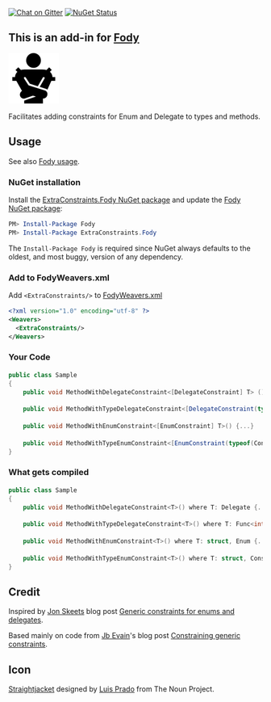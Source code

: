 [![Chat on Gitter](https://img.shields.io/gitter/room/fody/fody.svg?style=flat&max-age=86400)](https://gitter.im/Fody/Fody)
[![NuGet Status](http://img.shields.io/nuget/v/ExtraConstraints.Fody.svg?style=flat&max-age=86400)](https://www.nuget.org/packages/ExtraConstraints.Fody/)


## This is an add-in for [Fody](https://github.com/Fody/Home/)

![Icon](https://raw.githubusercontent.com/Fody/ExtraConstraints/master/package_icon.png)

Facilitates adding constraints for Enum and Delegate to types and methods.


## Usage

See also [Fody usage](https://github.com/Fody/Home/blob/master/pages/usage.md).


### NuGet installation

Install the [ExtraConstraints.Fody NuGet package](https://nuget.org/packages/ExtraConstraints.Fody/) and update the [Fody NuGet package](https://nuget.org/packages/Fody/):

```powershell
PM> Install-Package Fody
PM> Install-Package ExtraConstraints.Fody
```

The `Install-Package Fody` is required since NuGet always defaults to the oldest, and most buggy, version of any dependency.


### Add to FodyWeavers.xml

Add `<ExtraConstraints/>` to [FodyWeavers.xml](https://github.com/Fody/Home/blob/master/pages/usage.md#add-fodyweaversxml)

```xml
<?xml version="1.0" encoding="utf-8" ?>
<Weavers>
  <ExtraConstraints/>
</Weavers>
```


### Your Code

```csharp
public class Sample
{
    public void MethodWithDelegateConstraint<[DelegateConstraint] T> () {...}

    public void MethodWithTypeDelegateConstraint<[DelegateConstraint(typeof(Func<int>))] T> () {...}

    public void MethodWithEnumConstraint<[EnumConstraint] T>() {...}

    public void MethodWithTypeEnumConstraint<[EnumConstraint(typeof(ConsoleColor))] T>() {...}
}
```


### What gets compiled

```csharp
public class Sample
{
    public void MethodWithDelegateConstraint<T>() where T: Delegate {...}

    public void MethodWithTypeDelegateConstraint<T>() where T: Func<int> {...}

    public void MethodWithEnumConstraint<T>() where T: struct, Enum {...}

    public void MethodWithTypeEnumConstraint<T>() where T: struct, ConsoleColor {...}
}
```


## Credit 

Inspired by [Jon Skeets](http://msmvps.com/blogs/jon_skeet)  blog post [Generic constraints for enums and delegates](http://msmvps.com/blogs/jon_skeet/archive/2009/09/10/generic-constraints-for-enums-and-delegates.aspx).

Based mainly on code from [Jb Evain](http://evain.net/bio/)'s blog post [Constraining generic constraints](http://evain.net/blog/articles/2012/01/13/constraining-generic-constraints).


## Icon

<a href="http://thenounproject.com/noun/straightjacket/#icon-No7600" target="_blank">Straightjacket</a> designed by <a href="http://thenounproject.com/Luis" target="_blank">Luis Prado</a> from The Noun Project.
